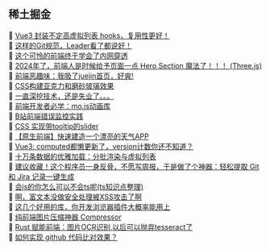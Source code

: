 ## 稀土掘金  
🎉  [Vue3 封装不定高虚拟列表 hooks，复用性更好！](https://juejin.cn/post/7415663559310540827)  
🎉  [这样的Git规范，Leader看了都说好！](https://juejin.cn/post/7415653658706165787)  
🎉  [这个可怜的前端终于学会了内网穿透](https://juejin.cn/post/7415672130211397632)  
🎉  [2024年了，前端人是时候给予页面一点 Hero Section 魔法了！！！ (Three.js)](https://juejin.cn/post/7415504438922592294)  
🎉  [前端恶趣味：我吸了juejin首页，好爽!](https://juejin.cn/post/7416664040401600539)  
🎉  [CSS构建亚克力和磨砂玻璃效果](https://juejin.cn/post/7415751335528923162)  
🎉  [一直深挖技术，还是失业了。。。](https://juejin.cn/post/7417847557046616083)  
🎉  [前端开发者必学：mo.js动画库](https://juejin.cn/post/7416723051348377641)  
🎉  [B站前端错误监控实践](https://juejin.cn/post/7416282129451810867)  
🎉  [CSS 实现带tooltip的slider](https://juejin.cn/post/7415751335490191398)  
🎉  [【原生前端】快速建造一个漂亮的天气APP](https://juejin.cn/post/7415914118996492342)  
🎉  [Vue3: computed都懒更新了，version计数你还不知道？](https://juejin.cn/post/7416908856867078182)  
🎉  [十万条数据的优雅加载：分批渲染与虚拟列表](https://juejin.cn/post/7414732910240874531)  
🎉  [建议收藏！这个程序员一身反骨，不愿写周报，于是做了个神器：轻松提取 Git 和 Jira 记录一键生成](https://juejin.cn/post/7415925899655577637)  
🎉  [会js的你怎么可以不会ts呢(ts知识点整理)](https://juejin.cn/post/7416272705513685001)  
🎉  [啊，富文本没做安全处理被XSS攻击了啊](https://juejin.cn/post/7415911762128404480)  
🎉  [这几个好用的库，你开发浏览器插件大概率能用上](https://juejin.cn/post/7415662205615570995)  
🎉  [纯前端图片压缩神器 Compressor](https://juejin.cn/post/7415912074993319976)  
🎉  [Rust 赋能前端：图片OCR识别,以后可以抛弃tesseract了](https://juejin.cn/post/7416197059143254043)  
🎉  [如何实现 github 代码比对效果？](https://juejin.cn/post/7414702307810263091)  
